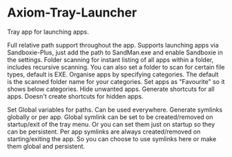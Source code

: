 # Axiom-Tray-Launcher
Tray app for launching apps.

Full relative path support throughout the app.
Supports launching apps via Sandboxie-Plus, just add the path to SandMan.exe and enable Sandboxie in the settings.
Folder scanning for instant listing of all apps within a folder, includes recursive scanning. You can also set a folder to scan for certain file types, default is EXE.
Organise apps by specifying categories. The default is the scanned folder name for your categories.
Set apps as "Favourite" so it shows below categories.
Hide unwanted apps.
Generate shortcuts for all apps. Doesn't create shortcuts for hidden apps.

Set Global variables for paths. Can be used everywhere.
Generate symlinks globally or per app. Global symlink can be set to be created/removed on startup/exit of the tray menu. Or you can set them just on startup so they can be persistent.
Per app symlinks are always created/removed on starting/exiting the app. So you can choose to use symlinks here or make them global and persistent.
